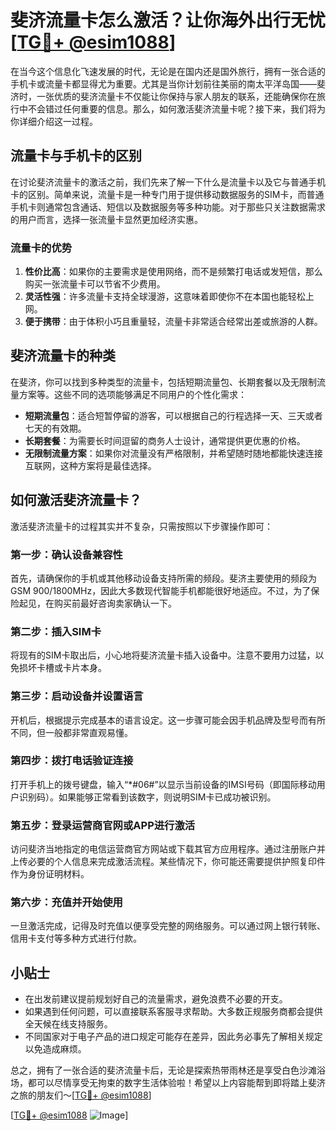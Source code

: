# 斐济流量卡怎么激活？让你海外出行无忧[[TG💪+ @esim1088](https://t.me/s/esim1088)]

在当今这个信息化飞速发展的时代，无论是在国内还是国外旅行，拥有一张合适的手机卡或流量卡都显得尤为重要。尤其是当你计划前往美丽的南太平洋岛国——斐济时，一张优质的斐济流量卡不仅能让你保持与家人朋友的联系，还能确保你在旅行中不会错过任何重要的信息。那么，如何激活斐济流量卡呢？接下来，我们将为你详细介绍这一过程。

## 流量卡与手机卡的区别

在讨论斐济流量卡的激活之前，我们先来了解一下什么是流量卡以及它与普通手机卡的区别。简单来说，流量卡是一种专门用于提供移动数据服务的SIM卡，而普通手机卡则通常包含通话、短信以及数据服务等多种功能。对于那些只关注数据需求的用户而言，选择一张流量卡显然更加经济实惠。

### 流量卡的优势

1. **性价比高**：如果你的主要需求是使用网络，而不是频繁打电话或发短信，那么购买一张流量卡可以节省不少费用。
2. **灵活性强**：许多流量卡支持全球漫游，这意味着即使你不在本国也能轻松上网。
3. **便于携带**：由于体积小巧且重量轻，流量卡非常适合经常出差或旅游的人群。

## 斐济流量卡的种类

在斐济，你可以找到多种类型的流量卡，包括短期流量包、长期套餐以及无限制流量方案等。这些不同的选项能够满足不同用户的个性化需求：

- **短期流量包**：适合短暂停留的游客，可以根据自己的行程选择一天、三天或者七天的有效期。
- **长期套餐**：为需要长时间逗留的商务人士设计，通常提供更优惠的价格。
- **无限制流量方案**：如果你对流量没有严格限制，并希望随时随地都能快速连接互联网，这种方案将是最佳选择。

## 如何激活斐济流量卡？

激活斐济流量卡的过程其实并不复杂，只需按照以下步骤操作即可：

### 第一步：确认设备兼容性

首先，请确保你的手机或其他移动设备支持所需的频段。斐济主要使用的频段为GSM 900/1800MHz，因此大多数现代智能手机都能很好地适应。不过，为了保险起见，在购买前最好咨询卖家确认一下。

### 第二步：插入SIM卡

将现有的SIM卡取出后，小心地将斐济流量卡插入设备中。注意不要用力过猛，以免损坏卡槽或卡片本身。

### 第三步：启动设备并设置语言

开机后，根据提示完成基本的语言设定。这一步骤可能会因手机品牌及型号而有所不同，但一般都非常直观易懂。

### 第四步：拨打电话验证连接

打开手机上的拨号键盘，输入“*#06#”以显示当前设备的IMSI号码（即国际移动用户识别码）。如果能够正常看到该数字，则说明SIM卡已成功被识别。

### 第五步：登录运营商官网或APP进行激活

访问斐济当地指定的电信运营商官方网站或下载其官方应用程序。通过注册账户并上传必要的个人信息来完成激活流程。某些情况下，你可能还需要提供护照复印件作为身份证明材料。

### 第六步：充值并开始使用

一旦激活完成，记得及时充值以便享受完整的网络服务。可以通过网上银行转账、信用卡支付等多种方式进行付款。

## 小贴士

- 在出发前建议提前规划好自己的流量需求，避免浪费不必要的开支。
- 如果遇到任何问题，可以直接联系客服寻求帮助。大多数正规服务商都会提供全天候在线支持服务。
- 不同国家对于电子产品的进口规定可能存在差异，因此务必事先了解相关规定以免造成麻烦。

总之，拥有了一张合适的斐济流量卡后，无论是探索热带雨林还是享受白色沙滩浴场，都可以尽情享受无拘束的数字生活体验啦！希望以上内容能帮到即将踏上斐济之旅的朋友们～[[TG💪+ @esim1088](https://t.me/s/esim1088)]

[[TG💪+ @esim1088](https://t.me/s/esim1088) ![Image](https://i.postimg.cc/4NQfJmqS/Snipaste-2025-05-13-00-14-12.png)]